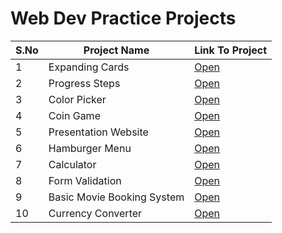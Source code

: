 # Web Dev Practice Projects

S.No | Project Name |  Link To Project
--- | --- | ---
1 | Expanding Cards | [Open](https://brave-einstein-edde9c.netlify.app)
2 | Progress Steps  | [Open](https://reverent-roentgen-8ec006.netlify.app/)
3 | Color Picker    | [Open](https://serene-yonath-c601ae.netlify.app)
4 | Coin Game       | [Open](https://festive-hugle-063ab0.netlify.app)
5 | Presentation Website | [Open](https://my-presentation1.netlify.app/)
6 | Hamburger Menu | [Open](https://hamburger-menu-animation.netlify.app)
7 | Calculator | [Open](https://chipper-profiterole-86fc52.netlify.app)
8 | Form Validation | [Open](https://calm-centaur-38ce00.netlify.app)
9 | Basic Movie Booking System | [Open](https://basic-movie-book-system.netlify.app/)
10 | Currency Converter | [Open](https://currency-converter-webapp.netlify.app/)
